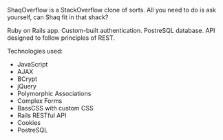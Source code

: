 ShaqOverflow is a StackOverflow clone of sorts. All you need to do is ask yourself, can Shaq fit in that shack?

Ruby on Rails app. Custom-built authentication. PostreSQL database. API designed to follow principles of REST.

Technologies used:

* JavaScript
* AJAX
* BCrypt
* jQuery
* Polymorphic Associations
* Complex Forms
* BassCSS with custom CSS
* Rails RESTful API
* Cookies
* PostreSQL

